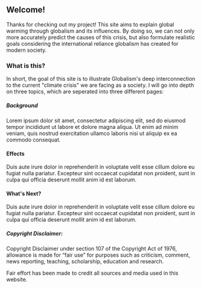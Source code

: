 ## Welcome!

Thanks for checking out my project!
This site aims to explain global warming through globalism and its influences. By doing so, we can not only more accurately predict the causes of this crisis, but also formulate realistic goals considering the international reliance globalism has created for modern society.


### What is this?
In short, the goal of this site is to illustrate Globalism's deep interconnection to the current "climate crisis" we are facing as a society. I will go into depth on three topics, which are seperated into three different pages:

##### Background
Lorem ipsum dolor sit amet, consectetur adipiscing elit, sed do eiusmod tempor incididunt ut labore et dolore magna aliqua. Ut enim ad minim veniam, quis nostrud exercitation ullamco laboris nisi ut aliquip ex ea commodo consequat.

#### Effects
Duis aute irure dolor in reprehenderit in voluptate velit esse cillum dolore eu fugiat nulla pariatur. Excepteur sint occaecat cupidatat non proident, sunt in culpa qui officia deserunt mollit anim id est laborum.

#### What's Next?
Duis aute irure dolor in reprehenderit in voluptate velit esse cillum dolore eu fugiat nulla pariatur. Excepteur sint occaecat cupidatat non proident, sunt in culpa qui officia deserunt mollit anim id est laborum.

##### Copyright Disclaimer:
Copyright Disclaimer under section 107 of the Copyright Act of 1976, allowance is made for “fair use” for purposes such as criticism, comment, news reporting, teaching, scholarship, education and research.

Fair effort has been made to credit all sources and media used in this website.
